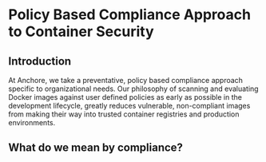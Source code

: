 # Policy Based Compliance Approach to Container Security

## Introduction

At Anchore, we take a preventative, policy based compliance approach specific to organizational needs. Our philosophy of scanning and evaluating Docker images against user defined policies as early as possible in the development lifecycle, greatly reduces vulnerable, non-compliant images from making their way into trusted container registries and production environments.

## What do we mean by compliance?